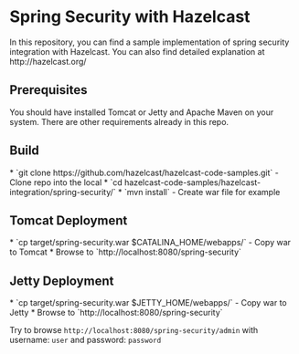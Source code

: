 <h1>Spring Security with Hazelcast</h1>
In this repository, you can find a sample implementation of spring security integration with Hazelcast. You can also find detailed explanation at http://hazelcast.org/


<h2>Prerequisites</h2>
You should have installed Tomcat or Jetty and Apache Maven on your system. There are other requirements already in this repo.

<h2>Build</h2>
* `git clone https://github.com/hazelcast/hazelcast-code-samples.git` - Clone repo into the local
* `cd hazelcast-code-samples/hazelcast-integration/spring-security/`
* `mvn install` - Create war file for example

<h2>Tomcat Deployment</h2>
* `cp target/spring-security.war $CATALINA_HOME/webapps/` - Copy war to Tomcat
* Browse to `http://localhost:8080/spring-security`

<h2>Jetty Deployment</h2>
* `cp target/spring-security.war $JETTY_HOME/webapps/` - Copy war to Jetty
* Browse to `http://localhost:8080/spring-security`

Try to browse `http://localhost:8080/spring-security/admin`  with username: ```user``` and password: ```password```